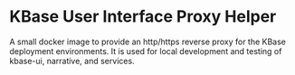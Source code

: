 # KBase User Interface Proxy Helper

A small docker image to provide an http/https reverse proxy for the KBase deployment environments. It is used for local development and testing of kbase-ui, narrative, and services.

